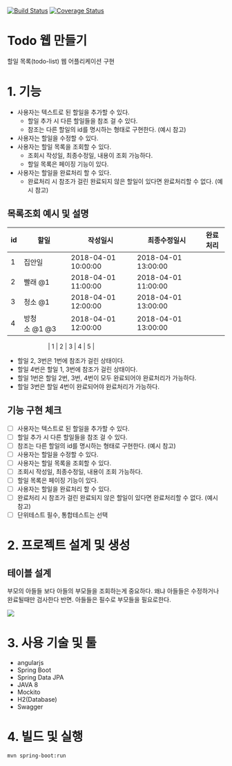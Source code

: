 [![Build Status](https://travis-ci.com/minwan1/todo-web.svg?branch=master)](https://travis-ci.com/minwan1/todo-web)
[![Coverage Status](https://coveralls.io/repos/github/minwan1/todo-web/badge.svg?branch=master)](https://coveralls.io/github/minwan1/todo-web?branch=master)
# Todo 웹 만들기
할일 목록(todo-list) 웹 어플리케이션 구현


# 1. 기능
* 사용자는 텍스트로 된 할일을 추가할 수 있다.
    * 할일 추가 시 다른 할일들을 참조 걸 수 있다.
    * 참조는 다른 할일의 id를 명시하는 형태로 구현한다. (예시 참고)
* 사용자는 할일을 수정할 수 있다.
* 사용자는 할일 목록을 조회할 수 있다.
    * 조회시 작성일, 최종수정일, 내용이 조회 가능하다.
    * 할일 목록은 페이징 기능이 있다.
* 사용자는 할일을 완료처리 할 수 있다.
    * 완료처리 시 참조가 걸린 완료되지 않은 할일이 있다면 완료처리할 수 없다. (예시 참고)


## 목록조회 예시 및 설명
| id | 할일 | 작성일시 | 최종수정일시 | 완료처리 |
|----|-------------|---------------------|----------|---------------------|
| 1 | 집안일 | 2018-04-01 10:00:00 | 2018-04-01 13:00:00 |  |
| 2 | 빨래 @1 | 2018-04-01 11:00:00 | 2018-04-01 11:00:00 |  |
| 3 | 청소 @1 | 2018-04-01 12:00:00 | 2018-04-01 13:00:00 |  |
| 4 | 방청소 @1 @3 | 2018-04-01 12:00:00 | 2018-04-01 13:00:00 |  | 

                        | 1 | 2 | 3 | 4 | 5 |

* 할일 2, 3번은 1번에 참조가 걸린 상태이다.
* 할일 4번은 할일 1, 3번에 참조가 걸린 상태이다.
* 할일 1번은 할일 2번, 3번, 4번이 모두 완료되어야 완료처리가 가능하다.
* 할일 3번은 할일 4번이 완료되어야 완료처리가 가능하다.



##  기능 구현 체크


* [ ] 사용자는 텍스트로 된 할일을 추가할 수 있다.
* [ ] 할일 추가 시 다른 할일들을 참조 걸 수 있다.
* [ ] 참조는 다른 할일의 id를 명시하는 형태로 구현한다. (예시 참고)
* [ ] 사용자는 할일을 수정할 수 있다.
* [ ] 사용자는 할일 목록을 조회할 수 있다.
* [ ] 조회시 작성일, 최종수정일, 내용이 조회 가능하다.
* [ ] 할일 목록은 페이징 기능이 있다.
* [ ] 사용자는 할일을 완료처리 할 수 있다.
* [ ] 완료처리 시 참조가 걸린 완료되지 않은 할일이 있다면 완료처리할 수 없다. (예시 참고)
* [ ] 단위테스트 필수, 통합테스트는 선택

# 2. 프로젝트 설계 및 생성

## 테이블 설계
부모의 아들들 보다 아들의 부모들을 조회하는게 중요하다. 왜냐 아들들은 수정하거나 완료될때만 검사한다 반면.
아들들은 필수로 부모들을 필요로한다.

![](https://i.imgur.com/xQ3iSom.png)

# 3. 사용 기술 및 툴

* angularjs
* Spring Boot
* Spring Data JPA
* JAVA 8
* Mockito
* H2(Database)
* Swagger



# 4. 빌드 및 실행
```
mvn spring-boot:run
```

